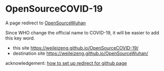 # OpenSourceCOVID-19
A page redirect to [OpenSourceWuhan](https://weileizeng.github.io/OpenSourceWuhan/)

Since WHO change the official name to COVID-19, it will be easier to add this key word.


* this site  https://weileizeng.github.io/OpenSourceCOVID-19/
* destination site https://weileizeng.github.io/OpenSourceWuhan/


acknowledgement:
[how to set up redirect for github page](https://dev.to/steveblue/setup-a-redirect-on-github-pages-1ok7)
